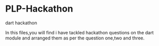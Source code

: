 # PLP-Hackathon
dart hackathon

In this files,you will find i have tackled hackathon questions on the dart module and arranged them as per the question one,two and three.
